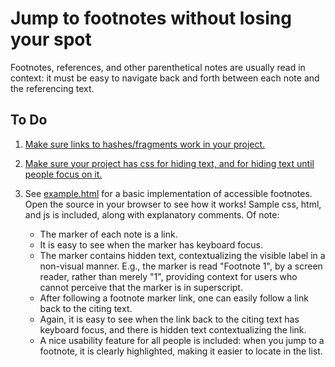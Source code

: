 Jump to footnotes without losing your spot
==========================================

Footnotes, references, and other parenthetical notes are usually read in
context: it must be easy to navigate back and forth between each note
and the referencing text.

To Do
-----

1. [Make sure links to hashes/fragments work in your project.](../fix-links/)

2. [Make sure your project has css for hiding text, and for hiding text
until people focus on it.](../hidden-text/)

3. See [example.html](./example.html) for a basic implementation of
   accessible footnotes. Open the source in your browser to see how it
   works! Sample css, html, and js is included, along with explanatory
   comments. Of note:

   - The marker of each note is a link.
   - It is easy to see when the marker has keyboard focus.
   - The marker contains hidden text, contextualizing the visible label
     in a non-visual manner. E.g., the marker is read "Footnote 1",
     by a screen reader, rather than merely "1", providing context for
     users who cannot perceive that the marker is in superscript.
   - After following a footnote marker link, one can easily follow a
     link back to the citing text.
   - Again, it is easy to see when the link back to the citing text has
     keyboard focus, and there is hidden text contextualizing the link.
   - A nice usability feature for all people is included: when you jump
     to a footnote, it is clearly highlighted, making it easier to locate
     in the list.
